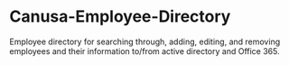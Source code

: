 # Canusa-Employee-Directory
Employee directory for searching through, adding, editing, and removing employees and their information to/from active directory and Office 365.
